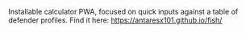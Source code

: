Installable calculator PWA, focused on quick inputs against a table of defender profiles.
Find it here:
https://antaresx101.github.io/fish/
